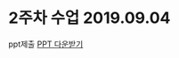 # 2주차 수업 2019.09.04

ppt제출 [PPT 다운받기](https://github.com/J-petto/phpstudy1/raw/master/php_2%EC%A3%BC%EC%B0%A8.pptx)
